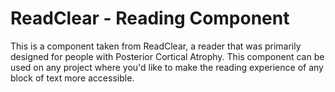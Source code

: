 # ReadClear - Reading Component
This is a component taken from ReadClear, a reader that was primarily designed for people with Posterior Cortical Atrophy. This component can be used on any project where you'd like to make the reading experience of any block of text more accessible. 
